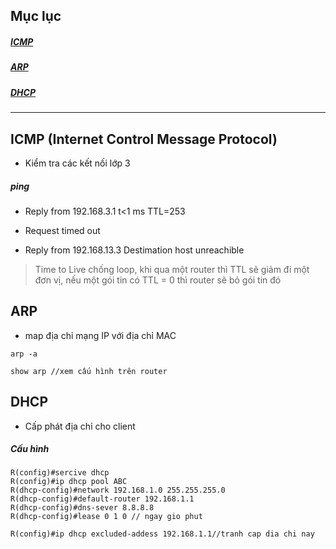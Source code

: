 ## Mục lục

##### [ICMP](#1)

##### [ARP](#2)

##### [DHCP](#3)

-----------

<a name = "1"></a>
## ICMP (Internet Control Message Protocol)

* Kiểm tra các kết nối lớp 3

##### ping

* Reply from 192.168.3.1 t<1 ms TTL=253


* Request timed out


* Reply from 192.168.13.3 Destimation host unreachible

> Time to Live chống loop, khi qua một router thì TTL sẽ giảm đi một đơn vị, nếu một gói tin có TTL = 0 thì router sẽ bỏ gói tin đó


<a name = "2"></a>
## ARP

* map địa chỉ mạng IP với địa chỉ MAC

````
arp -a

show arp //xem cấu hình trên router
````


<a name = "3"></a>
## DHCP

* Cấp phát địa chỉ cho client

##### Cấu hình

````
R(config)#sercive dhcp
R(config)#ip dhcp pool ABC
R(dhcp-config)#network 192.168.1.0 255.255.255.0
R(dhcp-config)#default-router 192.168.1.1
R(dhcp-config)#dns-sever 8.8.8.8
R(dhcp-config)#lease 0 1 0 // ngay gio phut

R(config)#ip dhcp excluded-addess 192.168.1.1//tranh cap dia chi nay
````


